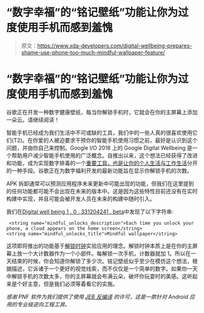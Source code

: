 # “数字幸福”的“铭记壁纸”功能让你为过度使用手机而感到羞愧

> 原文：<https://www.xda-developers.com/digital-wellbeing-prepares-shame-use-phone-too-much-mindful-wallpaper-feature/>

# “数字幸福”的“铭记壁纸”功能让你为过度使用手机而感到羞愧

谷歌正在开发一种数字健康壁纸，每当你解锁手机时，它就会在你的主屏幕上添加一朵云。请继续阅读！

智能手机已经成为我们生活中不可或缺的工具，我们中的一些人真的很喜欢使用它们(T2)。在你爱的人被迫要求干预你的智能手机使用习惯之前，最好是认识到这个问题，并由你自己来控制。Google I/O 2018 上的 Google Digital Wellbeing 是一个帮助用户减少智能手机使用的广泛概念。自推出以来，这个想法已经获得了改进和功能，成为实现数字排毒的一个[重要工具，也是让你的](https://www.xda-developers.com/google-adds-experimental-digital-wellbeing-apps/)[个人生活与工作生活](https://www.xda-developers.com/digital-wellbeing-prepares-add-work-profile-scheduler-pause-apps-automatically/)分开的一种手段。谷歌正在为数字福利开发的最新功能旨在显示你解锁手机的次数。

APK 拆卸通常可以预测应用程序未来更新中可能出现的功能，但我们在这里提到的任何功能都可能不会出现在未来的版本中。这是因为这些特性目前还没有在实时构建中实现，并且可能会被开发人员在未来的构建中随时引入。

我们在[Digital well being 1 . 0 . 331204241 . beta](https://www.apkmirror.com/apk/google-inc/digital-wellbeing/digital-wellbeing-1-0-331204241-beta-release/)中发现了以下字符串:

```
 <string name="mindful_unlocks_description">Each time you unlock your phone, a cloud appears on the home screen</string>
<string name="mindful_unlocks_title">Mindful wallpaper</string> 
```

这项即将推出的功能基于[解锁时钟](https://experiments.withgoogle.com/unlock-clock)实验应用的理念。解锁时钟本质上是在你的主屏幕上放一个大计数器作为一个小部件。每解锁一次手机，计数器就加 1。所以在一天结束的时候，你会知道你解锁了多少次。铭记壁纸似乎至少在模仿这个想法，根据描述，它诉诸于一个更好的视觉线索，而不仅仅是一个简单的数字。如果你一天中解锁手机的次数太多，你的主屏幕就会布满云朵，破坏你玩耍时的美感。这听起来是个好主意，但是我们必须等着看它的实施。

*感谢 PNF 软件为我们提供了使用* *[JEB 反编译](https://www.pnfsoftware.com/?aid=xdadev)* *的许可，这是一款针对 Android 应用的专业级逆向工程工具。*
